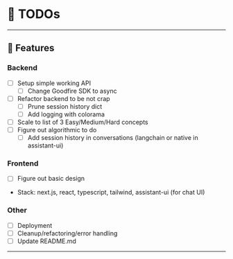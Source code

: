 # 📝 TODOs

---

## 🚀 Features

### Backend 
- [ ] Setup simple working API
  - [ ] Change Goodfire SDK to async
- [ ] Refactor backend to be not crap 
  - [ ] Prune session history dict
  - [ ] Add logging with colorama 
- [ ] Scale to list of 3 Easy/Medium/Hard concepts 
- [ ] Figure out algorithmic to do 
  - [ ] Add session history in conversations (langchain or native in assistant-ui)

### Frontend 
- [ ] Figure out basic design
- Stack: next.js, react, typescript, tailwind, assistant-ui (for chat UI)

### Other
- [ ] Deployment 
- [ ] Cleanup/refactoring/error handling
- [ ] Update README.md

---
